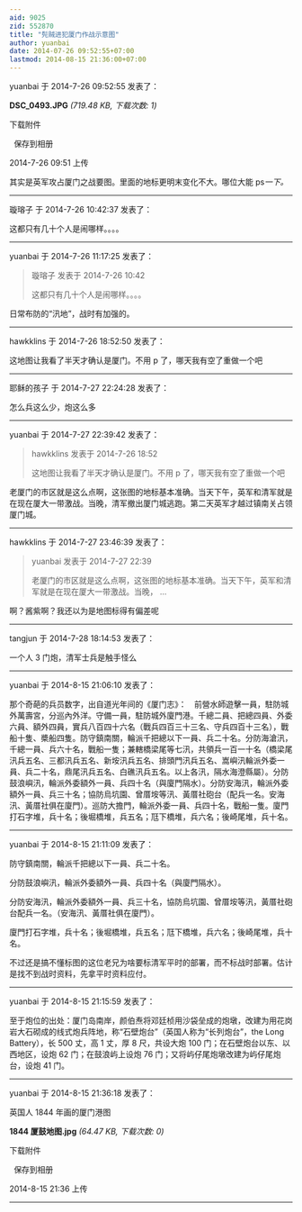 ```yaml
---
aid: 9025
zid: 552870
title: "髡贼进犯厦门作战示意图"
author: yuanbai
date: 2014-07-26 09:52:55+07:00
lastmod: 2014-08-15 21:36:00+07:00
---
```


yuanbai 于 2014-7-26 09:52:55 发表了：

**DSC_0493.JPG** _(719.48 KB, 下载次数: 1)_

下载附件

&nbsp;
保存到相册

2014-7-26 09:51 上传

其实是英军攻占厦门之战要图。里面的地标更明末变化不大。哪位大能 ps*一下。*

---

璇瑢子 于 2014-7-26 10:42:37 发表了：

这都只有几十个人是闹哪样。。。。

---

yuanbai 于 2014-7-26 11:17:25 发表了：

> 璇瑢子 发表于 2014-7-26 10:42
>
> 这都只有几十个人是闹哪样。。。。

日常布防的“汛地”，战时有加强的。

---

hawkklins 于 2014-7-26 18:52:50 发表了：

这地图让我看了半天才确认是厦门。不用 p 了，哪天我有空了重做一个吧

---

耶稣的孩子 于 2014-7-27 22:24:28 发表了：

怎么兵这么少，炮这么多

---

yuanbai 于 2014-7-27 22:39:42 发表了：

> hawkklins 发表于 2014-7-26 18:52
>
> 这地图让我看了半天才确认是厦门。不用 p 了，哪天我有空了重做一个吧

老厦门的市区就是这么点啊，这张图的地标基本准确。当天下午，英军和清军就是在现在厦大一带激战。当晚，清军撤出厦门城逃跑。第二天英军才越过镇南关占领厦门城。

---

hawkklins 于 2014-7-27 23:46:39 发表了：

> yuanbai 发表于 2014-7-27 22:39
>
> 老厦门的市区就是这么点啊，这张图的地标基本准确。当天下午，英军和清军就是在现在厦大一带激战。当晚， ...

啊？酱紫啊？我还以为是地图标得有偏差呢

---

tangjun 于 2014-7-28 18:14:53 发表了：

一个人 3 门炮，清军士兵是触手怪么

---

yuanbai 于 2014-8-15 21:06:10 发表了：

那个奇葩的兵员数字，出自道光年间的《厦门志》：　前營水師遊擊一員，駐防城外萬壽宮，分巡內外洋。守備一員，駐防城外廈門港。千總二員、把總四員、外委六員、額外四員，實兵八百四十六名（戰兵四百三十三名、守兵四百十三名），戰船十隻、槳船四隻。防守鎮南關，輪派千把總以下一員、兵二十名。分防海滄汛，千總一員、兵六十名，戰船一隻；兼轄橋梁尾等七汛，共領兵一百一十名（橋梁尾汛兵五名、三都汛兵五名、新垵汛兵五名、排頭門汛兵五名、嵩嶼汛輪派外委一員、兵二十名，鼎尾汛兵五名、白礁汛兵五名。以上各汛，隔水海澄縣屬）。分防鼓浪嶼汛，輪派外委額外一員、兵四十名（與廈門隔水）。分防安海汛，輪派外委額外一員、兵三十名；協防烏坑園、曾厝垵等汛、黃厝社砲台（配兵一名。安海汛、黃厝社俱在廈門）。巡防大擔門，輪派外委一員、兵四十名，戰船一隻。廈門打石字堆，兵十名；後堀橋堆，兵五名；尫下橋堆，兵六名；後崎尾堆，兵十名。

---

yuanbai 于 2014-8-15 21:11:09 发表了：

防守鎮南關，輪派千把總以下一員、兵二十名。

分防鼓浪嶼汛，輪派外委額外一員、兵四十名（與廈門隔水）。

分防安海汛，輪派外委額外一員、兵三十名，協防烏坑園、曾厝垵等汛，黃厝社砲台配兵一名。（安海汛、黃厝社俱在廈門）。

廈門打石字堆，兵十名；後堀橋堆，兵五名；尫下橋堆，兵六名；後崎尾堆，兵十名。

不过还是搞不懂标图的这位老兄为啥要标清军平时的部署，而不标战时部署。估计是找不到战时资料，先拿平时资料应付。

---

yuanbai 于 2014-8-15 21:15:59 发表了：

至于炮位的出处：厦门岛南岸，颜伯焘将邓廷桢用沙袋垒成的炮墩，改建为用花岗岩大石砌成的线式炮兵阵地，称“石壁炮台”（英国人称为“长列炮台”，the Long Battery），长 500 丈，高 1 丈，厚 8 尺，共设大炮 100 门；在石壁炮台以东、以西地区，设炮 62 门；在鼓浪屿上设炮 76 门；又将屿仔尾炮墩改建为屿仔尾炮台，设炮 41 门。

---

yuanbai 于 2014-8-15 21:36:18 发表了：

英国人 1844 年画的厦门港图

**1844 厦鼓地图.jpg** _(64.47 KB, 下载次数: 0)_

下载附件

&nbsp;
保存到相册

2014-8-15 21:36 上传

---
